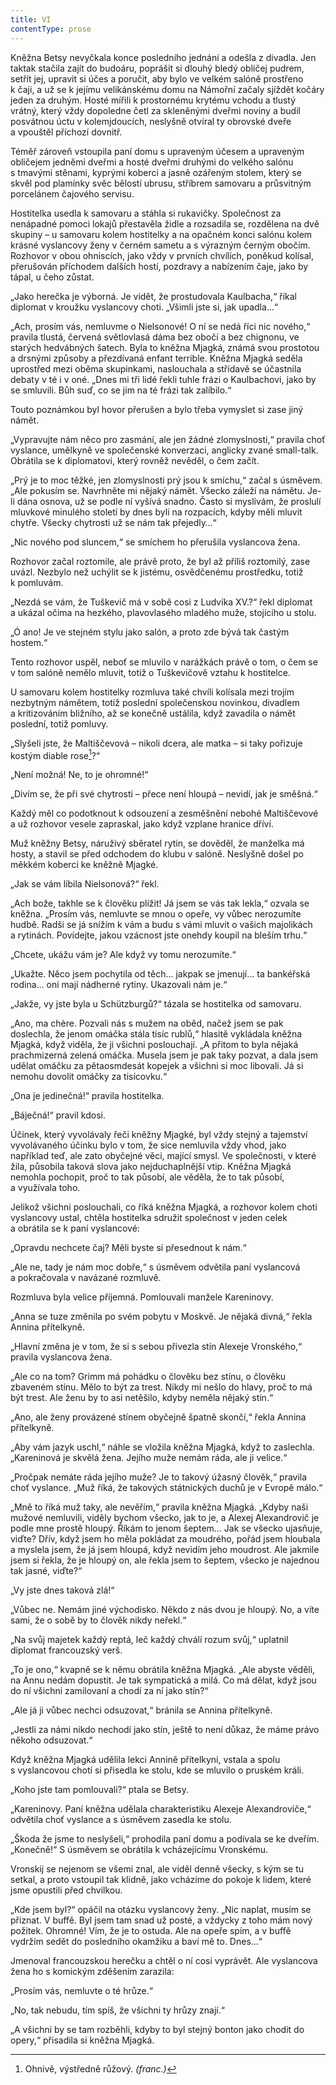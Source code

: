 ```yaml
---
title: VI
contentType: prose
---
```


Kněžna Betsy nevyčkala konce posledního jednání a odešla z divadla. Jen taktak stačila zajít do budoáru, poprášit si dlouhý bledý obličej pudrem, setřít jej, upravit si účes a poručit, aby bylo ve velkém salóně prostřeno k čaji, a už se k jejímu velikánskému domu na Námořní začaly sjíždět kočáry jeden za druhým. Hosté mířili k prostornému krytému vchodu a tlustý vrátný, který vždy dopoledne četl za skleněnými dveřmi noviny a budil posvátnou úctu v kolemjdoucích, neslyšně otvíral ty obrovské dveře a vpouštěl příchozí dovnitř.

Téměř zároveň vstoupila paní domu s upraveným účesem a upraveným obličejem jedněmi dveřmi a hosté dveřmi druhými do velkého salónu s tmavými stěnami, kyprými koberci a jasně ozářeným stolem, který se skvěl pod plamínky svěc bělostí ubrusu, stříbrem samovaru a průsvitným porcelánem čajového servisu.

Hostitelka usedla k samovaru a stáhla si rukavičky. Společnost za nenápadné pomoci lokajů přestavěla židle a rozsadila se, rozdělena na dvě skupiny – u samovaru kolem hostitelky a na opačném konci salónu kolem krásné vyslancovy ženy v černém sametu a s výrazným černým obočím. Rozhovor v obou ohniscích, jako vždy v prvních chvílích, poněkud kolísal, přerušován příchodem dalších hostí, pozdravy a nabízením čaje, jako by tápal, u čeho zůstat.

„Jako herečka je výborná. Je vidět, že prostudovala Kaulbacha,“ říkal diplomat v kroužku vyslancovy choti. „Všimli jste si, jak upadla…“

„Ach, prosím vás, nemluvme o Nielsonové! O ní se nedá říci nic nového,“ pravila tlustá, červená světlovlasá dáma bez obočí a bez chignonu, ve starých hedvábných šatech. Byla to kněžna Mjagká, známá svou prostotou a drsnými způsoby a přezdívaná enfant terrible. Kněžna Mjagká seděla uprostřed mezi oběma skupinkami, naslouchala a střídavě se účastnila debaty v té i v oné. „Dnes mi tři lidé řekli tuhle frázi o Kaulbachovi, jako by se smluvili. Bůh suď, co se jim na té frázi tak zalíbilo.“

Touto poznámkou byl hovor přerušen a bylo třeba vymyslet si zase jiný námět.

„Vypravujte nám něco pro zasmání, ale jen žádné zlomyslnosti,“ pravila choť vyslance, umělkyně ve společenské konverzaci, anglicky zvané small-talk. Obrátila se k diplomatovi, který rovněž nevěděl, o čem začít.

„Prý je to moc těžké, jen zlomyslnosti prý jsou k smíchu,“ začal s úsměvem. „Ale pokusím se. Navrhněte mi nějaký námět. Všecko záleží na námětu. Je-li dána osnova, už se podle ní vyšívá snadno. Často si myslívám, že proslulí mluvkové minulého století by dnes byli na rozpacích, kdyby měli mluvit chytře. Všecky chytrosti už se nám tak přejedly…“

„Nic nového pod sluncem,“ se smíchem ho přerušila vyslancova žena.

Rozhovor začal roztomile, ale právě proto, že byl až příliš roztomilý, zase uvázl. Nezbylo než uchýlit se k jistému, osvědčenému prostředku, totiž k pomluvám.

„Nezdá se vám, že Tuškevič má v sobě cosi z Ludvíka XV.?“ řekl diplomat a ukázal očima na hezkého, plavovlasého mladého muže, stojícího u stolu.

„Ó ano! Je ve stejném stylu jako salón, a proto zde bývá tak častým hostem.“

Tento rozhovor uspěl, neboť se mluvilo v narážkách právě o tom, o čem se v tom salóně nemělo mluvit, totiž o Tuškevičově vztahu k hostitelce.

U samovaru kolem hostitelky rozmluva také chvíli kolísala mezi trojím nezbytným námětem, totiž poslední společenskou novinkou, divadlem a kritizováním bližního, až se konečně ustálila, když zavadila o námět poslední, totiž pomluvy.

„Slyšeli jste, že Maltiščevová – nikoli dcera, ale matka – si taky pořizuje kostým diable rose[^22]?“

„Není možná! Ne, to je ohromné!“

„Divím se, že při své chytrosti – přece není hloupá – nevidí, jak je směšná.“

Každý měl co podotknout k odsouzení a zesměšnění nebohé Maltiščevové a už rozhovor vesele zapraskal, jako když vzplane hranice dříví.

Muž kněžny Betsy, náruživý sběratel rytin, se dověděl, že manželka má hosty, a stavil se před odchodem do klubu v salóně. Neslyšně došel po měkkém koberci ke kněžně Mjagké.

„Jak se vám líbila Nielsonová?“ řekl.

„Ach bože, takhle se k člověku plížit! Já jsem se vás tak lekla,“ ozvala se kněžna. „Prosím vás, nemluvte se mnou o opeře, vy vůbec nerozumíte hudbě. Radši se já snížím k vám a budu s vámi mluvit o vašich majolikách a rytinách. Povídejte, jakou vzácnost jste onehdy koupil na bleším trhu.“

„Chcete, ukážu vám je? Ale když vy tomu nerozumíte.“

„Ukažte. Něco jsem pochytila od těch… jakpak se jmenují… ta bankéřská rodina… oni mají nádherné rytiny. Ukazovali nám je.“

„Jakže, vy jste byla u Schützburgů?“ tázala se hostitelka od samovaru.

„Ano, ma chère. Pozvali nás s mužem na oběd, načež jsem se pak doslechla, že jenom omáčka stála tisíc rublů,“ hlasitě vykládala kněžna Mjagká, když viděla, že ji všichni poslouchají. „A přitom to byla nějaká prachmizerná zelená omáčka. Musela jsem je pak taky pozvat, a dala jsem udělat omáčku za pětaosmdesát kopejek a všichni si moc libovali. Já si nemohu dovolit omáčky za tisícovku.“

„Ona je jedinečná!“ pravila hostitelka.

„Báječná!“ pravil kdosi.

Účinek, který vyvolávaly řeči kněžny Mjagké, byl vždy stejný a tajemství vyvolávaného účinku bylo v tom, že sice nemluvila vždy vhod, jako například teď, ale zato obyčejné věci, mající smysl. Ve společnosti, v které žila, působila taková slova jako nejduchaplnější vtip. Kněžna Mjagká nemohla pochopit, proč to tak působí, ale věděla, že to tak působí, a využívala toho.

Jelikož všichni poslouchali, co říká kněžna Mjagká, a rozhovor kolem choti vyslancovy ustal, chtěla hostitelka sdružit společnost v jeden celek a obrátila se k paní vyslancové:

„Opravdu nechcete čaj? Měli byste si přesednout k nám.“

„Ale ne, tady je nám moc dobře,“ s úsměvem odvětila paní vyslancová a pokračovala v navázané rozmluvě.

Rozmluva byla velice příjemná. Pomlouvali manžele Kareninovy.

„Anna se tuze změnila po svém pobytu v Moskvě. Je nějaká divná,“ řekla Annina přítelkyně.

„Hlavní změna je v tom, že si s sebou přivezla stín Alexeje Vronského,“ pravila vyslancova žena.

„Ale co na tom? Grimm má pohádku o člověku bez stínu, o člověku zbaveném stínu. Mělo to být za trest. Nikdy mi nešlo do hlavy, proč to má být trest. Ale ženu by to asi netěšilo, kdyby neměla nějaký stín.“

„Ano, ale ženy provázené stínem obyčejně špatně skončí,“ řekla Annina přítelkyně.

„Aby vám jazyk uschl,“ náhle se vložila kněžna Mjagká, když to zaslechla. „Kareninová je skvělá žena. Jejího muže nemám ráda, ale ji velice.“

„Pročpak nemáte ráda jejího muže? Je to takový úžasný člověk,“ pravila choť vyslance. „Muž říká, že takových státnických duchů je v Evropě málo.“

„Mně to říká muž taky, ale nevěřím,“ pravila kněžna Mjagká. „Kdyby naši mužové nemluvili, viděly bychom všecko, jak to je, a Alexej Alexandrovič je podle mne prostě hloupý. Říkám to jenom šeptem… Jak se všecko ujasňuje, viďte? Dřív, když jsem ho měla pokládat za moudrého, pořád jsem hloubala a myslela jsem, že já jsem hloupá, když nevidím jeho moudrost. Ale jakmile jsem si řekla, že je hloupý on, ale řekla jsem to šeptem, všecko je najednou tak jasné, viďte?“

„Vy jste dnes taková zlá!“

„Vůbec ne. Nemám jiné východisko. Někdo z nás dvou je hloupý. No, a víte sami, že o sobě by to člověk nikdy neřekl.“

„Na svůj majetek každý reptá, leč každý chválí rozum svůj,“ uplatnil diplomat francouzský verš.

„To je ono,“ kvapně se k němu obrátila kněžna Mjagká. „Ale abyste věděli, na Annu nedám dopustit. Je tak sympatická a milá. Co má dělat, když jsou do ní všichni zamilovaní a chodí za ní jako stín?“

„Ale já ji vůbec nechci odsuzovat,“ bránila se Annina přítelkyně.

„Jestli za námi nikdo nechodí jako stín, ještě to není důkaz, že máme právo někoho odsuzovat.“

Když kněžna Mjagká udělila lekci Annině přítelkyni, vstala a spolu s vyslancovou chotí si přisedla ke stolu, kde se mluvilo o pruském králi.

„Koho jste tam pomlouvali?“ ptala se Betsy.

„Kareninovy. Paní kněžna udělala charakteristiku Alexeje Alexandroviče,“ odvětila choť vyslance a s úsměvem zasedla ke stolu.

„Škoda že jsme to neslyšeli,“ prohodila paní domu a podívala se ke dveřím. „Konečně!“ S úsměvem se obrátila k vcházejícímu Vronskému.

Vronskij se nejenom se všemi znal, ale viděl denně všecky, s kým se tu setkal, a proto vstoupil tak klidně, jako vcházíme do pokoje k lidem, které jsme opustili před chvilkou.

„Kde jsem byl?“ opáčil na otázku vyslancovy ženy. „Nic naplat, musím se přiznat. V buffě. Byl jsem tam snad už posté, a vždycky z toho mám nový požitek. Ohromné! Vím, že je to ostuda. Ale na opeře spím, a v buffě vydržím sedět do posledního okamžiku a baví mě to. Dnes…“

Jmenoval francouzskou herečku a chtěl o ní cosi vyprávět. Ale vyslancova žena ho s komickým zděšením zarazila:

„Prosím vás, nemluvte o té hrůze.“

„No, tak nebudu, tím spíš, že všichni ty hrůzy znají.“

„A všichni by se tam rozběhli, kdyby to byl stejný bonton jako chodit do opery,“ přisadila si kněžna Mjagká.

  

[^22]: Ohnivě, výstředně růžový. _(franc.)_
